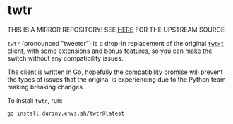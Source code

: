 # twtr

THIS IS A MIRROR REPOSITORY! SEE [HERE](https://git.envs.net/duriny/twtr) FOR
THE UPSTREAM SOURCE

`twtr` (pronounced "tweeter") is a drop-in replacement of the original
[`twtxt`](https://github.com/buckket/twtxt) client, with some extensions and
bonus features, so you can make the switch without any compatibility issues.

The client is written in Go, hopefully the compatibility promise will prevent
the types of issues that the original is experiencing due to the Python team
making breaking changes.

To install `twtr`, run:

```shell
go install duriny.envs.sh/twtr@latest
```

